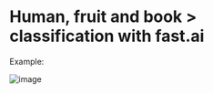 # Human, fruit and book > classification with fast.ai

Example:

![image](https://user-images.githubusercontent.com/111279907/212133133-394b59d7-3eb4-4e4e-8447-ae169b7b2240.png)

